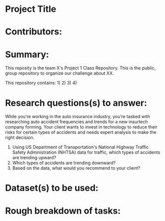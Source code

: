 # Project Title

# Contributors:

# Summary:
This reposity is the team X's Project 1 Class Repository. This is the public, group repository to organize our challenge about XX.

This repository contains:
1)
2)
3)
4)

# Research questions(s) to answer:
While you're working in the auto insurance industry, you’re tasked with researching auto accident frequencies and trends for a new insurtech company forming. Your client wants to invest in technology to reduce their risks for certain types of accidents and needs expert analysis to make the right decision.

1) Using US Department of Transportation's National Highway Traffic Safety Administration (NHTSA) data for traffic, which types of accidents are trending upward?
2) Which types of accidents are trending downward?
3) Based on the data, what would you recommend to your client?

# Dataset(s) to be used:

# Rough breakdown of tasks:


